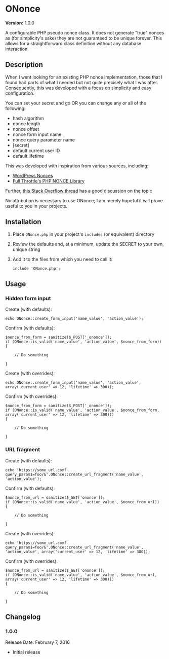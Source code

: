 # ONonce #
**Version:** 1.0.0   


A configurable PHP pseudo nonce class.  It does not generate "true" nonces as (for simplicity's sake) they are not guaranteed to be unique forever.  This allows for a straightforward class definition without any database interaction.

## Description ##

When I went looking for an existing PHP nonce implementation, those that I found had parts of what I needed but not quite precisely what I was after.  Consequently, this was developed with a focus on simplicity and easy configuration.  

You can set your secret and go OR you can change any or all of the following:

* hash algorithm
* nonce length
* nonce offset
* nonce form input name
* nonce query parameter name
* [secret]
* default current user ID
* default lifetime

This was developed with inspiration from various sources, including:

* [WordPress Nonces](https://codex.wordpress.org/WordPress_Nonces)
* [Full Throttle's PHP NONCE Library](http://fullthrottledevelopment.com/php-nonce-library)

Further, [this Stack Overflow thread](http://stackoverflow.com/questions/4145531/how-to-create-and-use-nonces/4145848#4145848) has a good discussion on the topic

No attribution is necessary to use ONonce; I am merely hopeful it will prove useful to you in your projects.


## Installation ##

1. Place <code>ONonce.php</code> in your project's <code>includes</code> (or equivalent) directory
2. Review the defaults and, at a minimum, update the SECRET to your own, unique string
3. Add it to the files from which you need to call it:

    `include 'ONonce.php';`

## Usage ##

### Hidden form input ###

Create (with defaults):

    echo ONonce::create_form_input('name_value', 'action_value');

Confirm (with defaults):

    $nonce_from_form = sanitize($_POST['_ononce']);  
    if (ONonce::is_valid('name_value', 'action_value', $nonce_from_form))  
    {  
  
        // Do something  
  
    }  
        
Create (with overrides):

    echo ONonce::create_form_input('name_value', 'action_value', array('current_user' => 12, 'lifetime' => 300));

Confirm (with overrides):

    $nonce_from_form = sanitize($_POST['_ononce']);
    if (ONonce::is_valid('name_value', 'action_value', $nonce_from_form, array('current_user' => 12, 'lifetime' => 300)))
    {
    
        // Do something
        	
    }

### URL fragment ###

Create (with defaults):

    echo 'https://some_url.com?query_param1=foo/&'.ONonce::create_url_fragment('name_value', 'action_value');

Confirm (with defaults):

    $nonce_from_url = sanitize($_GET['ononce']);
    if (ONonce::is_valid('name_value', 'action_value', $nonce_from_url))
    { 
  
        // Do something  
  
    }
    
Create (with overrides):

    echo 'https://some_url.com?query_param1=foo/&'.ONonce::create_url_fragment('name_value', 'action_value', array('current_user' => 12, 'lifetime' => 300));
    
Confirm (with overrides):

    $nonce_from_url = sanitize($_GET['ononce']);
    if (ONonce::is_valid('name_value', 'action_value', $nonce_from_url, array('current_user' => 12, 'lifetime' => 300)))
    {
  
        // Do something  
  
    }
    
## Changelog ##

### 1.0.0 ###
Release Date: February 7, 2016

* Initial release
